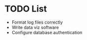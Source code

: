 # TODO  List

- Format log files correctly
- Write data viz software
- Configure database authentication